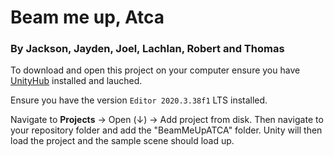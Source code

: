 # Beam me up, Atca
### By Jackson, Jayden, Joel, Lachlan, Robert and Thomas

To download and open this project on your computer ensure you have [UnityHub](https://unity3d.com/get-unity/download) installed and lauched.

Ensure you have the version `Editor 2020.3.38f1` LTS installed.

Navigate to **Projects** -> Open (↓) -> Add project from disk. Then navigate to your repository folder and add the "BeamMeUpATCA" folder. Unity will then load the project and the sample scene should load up.